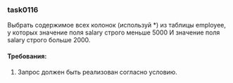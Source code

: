 
### task0116

Выбрать содержимое всех колонок (используй *) из таблицы employee,
у которых значение поля salary строго меньше 5000 И значение поля salary строго больше 2000.


#### Требования:
1.	Запрос должен быть реализован согласно условию.

